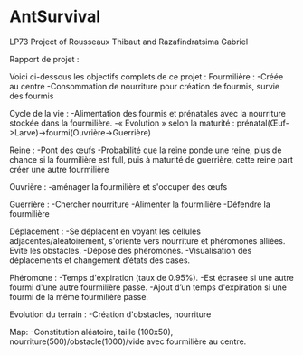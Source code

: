 # AntSurvival
LP73 Project of Rousseaux Thibaut and Razafindratsima Gabriel

Rapport de projet :

Voici ci-dessous les objectifs complets de ce projet :
Fourmilière :
-Créée au centre
-Consommation de nourriture pour création de fourmis, survie des fourmis

Cycle de la vie :
-Alimentation des fourmis et prénatales avec la nourriture stockée dans la fourmilière.
-« Evolution » selon la maturité : prénatal(Œuf->Larve)->fourmi(Ouvrière->Guerrière)

Reine :
-Pont des œufs
-Probabilité que la reine ponde une reine, plus de chance si la fourmilière est full, puis à maturité de guerrière, cette reine part créer une autre fourmilière

Ouvrière :
-aménager la fourmilière et s'occuper des œufs

Guerrière :
-Chercher nourriture
-Alimenter la fourmilière
-Défendre la fourmilière

Déplacement :
-Se déplacent en voyant les cellules adjacentes/aléatoirement, s'oriente vers nourriture et phéromones alliées. Evite les obstacles.
-Dépose des phéromones.
-Visualisation des déplacements et changement d’états des cases.


Phéromone :
-Temps d'expiration (taux de 0.95%).
-Est écrasée si une autre fourmi d'une autre fourmilière passe.
-Ajout d’un temps d'expiration si une fourmi de la même fourmilière passe.

Evolution du terrain :
-Création d'obstacles, nourriture

Map:
-Constitution aléatoire, taille (100x50), nourriture(500)/obstacle(1000)/vide avec fourmilière au centre.


